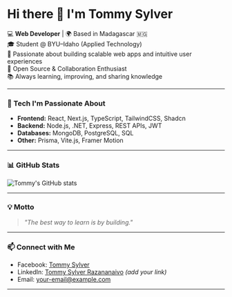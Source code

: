 # Hi there 👋 I'm Tommy Sylver

💻 **Web Developer** | 🌍 Based in Madagascar 🇲🇬  
🎓 Student @ BYU–Idaho (Applied Technology)  
🚀 Passionate about building scalable web apps and intuitive user experiences  
🤝 Open Source & Collaboration Enthusiast  
📚 Always learning, improving, and sharing knowledge  

---

### 🔧 Tech I'm Passionate About
- **Frontend:** React, Next.js, TypeScript, TailwindCSS, Shadcn  
- **Backend:** Node.js, .NET, Express, REST APIs, JWT  
- **Databases:** MongoDB, PostgreSQL, SQL  
- **Other:** Prisma, Vite.js, Framer Motion  

---

### 📊 GitHub Stats
![Tommy's GitHub stats](https://github-readme-stats.vercel.app/api?username=TommySylver&show_icons=true&theme=radical)

---

### 💡 Motto
> *"The best way to learn is by building."*  

---

### 📫 Connect with Me
- Facebook: [Tommy Sylver](https://facebook.com/TommySylver)  
- LinkedIn: [Tommy Sylver Razananaivo](https://linkedin.com/in/...) _(add your link)_  
- Email: your-email@example.com  

---
